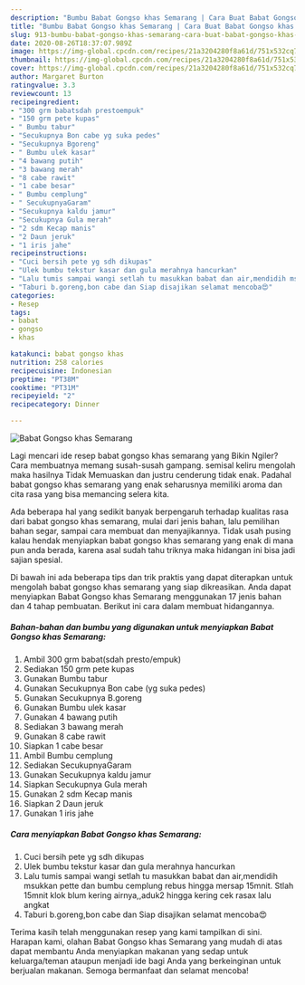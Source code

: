 ```yaml
---
description: "Bumbu Babat Gongso khas Semarang | Cara Buat Babat Gongso khas Semarang Yang Mudah Dan Praktis"
title: "Bumbu Babat Gongso khas Semarang | Cara Buat Babat Gongso khas Semarang Yang Mudah Dan Praktis"
slug: 913-bumbu-babat-gongso-khas-semarang-cara-buat-babat-gongso-khas-semarang-yang-mudah-dan-praktis
date: 2020-08-26T18:37:07.989Z
image: https://img-global.cpcdn.com/recipes/21a3204280f8a61d/751x532cq70/babat-gongso-khas-semarang-foto-resep-utama.jpg
thumbnail: https://img-global.cpcdn.com/recipes/21a3204280f8a61d/751x532cq70/babat-gongso-khas-semarang-foto-resep-utama.jpg
cover: https://img-global.cpcdn.com/recipes/21a3204280f8a61d/751x532cq70/babat-gongso-khas-semarang-foto-resep-utama.jpg
author: Margaret Burton
ratingvalue: 3.3
reviewcount: 13
recipeingredient:
- "300 grm babatsdah prestoempuk"
- "150 grm pete kupas"
- " Bumbu tabur"
- "Secukupnya Bon cabe yg suka pedes"
- "Secukupnya Bgoreng"
- " Bumbu ulek kasar"
- "4 bawang putih"
- "3 bawang merah"
- "8 cabe rawit"
- "1 cabe besar"
- " Bumbu cemplung"
- " SecukupnyaGaram"
- "Secukupnya kaldu jamur"
- "Secukupnya Gula merah"
- "2 sdm Kecap manis"
- "2 Daun jeruk"
- "1 iris jahe"
recipeinstructions:
- "Cuci bersih pete yg sdh dikupas"
- "Ulek bumbu tekstur kasar dan gula merahnya hancurkan"
- "Lalu tumis sampai wangi setlah tu masukkan babat dan air,mendidih msukkan pette dan bumbu cemplung rebus hingga mersap 15mnit. Stlah 15mnit klok blum kering airnya,,aduk2 hingga kering cek rasax lalu angkat"
- "Taburi b.goreng,bon cabe dan Siap disajikan selamat mencoba😍"
categories:
- Resep
tags:
- babat
- gongso
- khas

katakunci: babat gongso khas 
nutrition: 258 calories
recipecuisine: Indonesian
preptime: "PT38M"
cooktime: "PT31M"
recipeyield: "2"
recipecategory: Dinner

---
```



![Babat Gongso khas Semarang](https://img-global.cpcdn.com/recipes/21a3204280f8a61d/751x532cq70/babat-gongso-khas-semarang-foto-resep-utama.jpg)

Lagi mencari ide resep babat gongso khas semarang yang Bikin Ngiler? Cara membuatnya memang susah-susah gampang. semisal keliru mengolah maka hasilnya Tidak Memuaskan dan justru cenderung tidak enak. Padahal babat gongso khas semarang yang enak seharusnya memiliki aroma dan cita rasa yang bisa memancing selera kita.

Ada beberapa hal yang sedikit banyak berpengaruh terhadap kualitas rasa dari babat gongso khas semarang, mulai dari jenis bahan, lalu pemilihan bahan segar, sampai cara membuat dan menyajikannya. Tidak usah pusing kalau hendak menyiapkan babat gongso khas semarang yang enak di mana pun anda berada, karena asal sudah tahu triknya maka hidangan ini bisa jadi sajian spesial.




Di bawah ini ada beberapa tips dan trik praktis yang dapat diterapkan untuk mengolah babat gongso khas semarang yang siap dikreasikan. Anda dapat menyiapkan Babat Gongso khas Semarang menggunakan 17 jenis bahan dan 4 tahap pembuatan. Berikut ini cara dalam membuat hidangannya.

<!--inarticleads1-->

##### Bahan-bahan dan bumbu yang digunakan untuk menyiapkan Babat Gongso khas Semarang:

1. Ambil 300 grm babat(sdah presto/empuk)
1. Sediakan 150 grm pete kupas
1. Gunakan  Bumbu tabur
1. Gunakan Secukupnya Bon cabe (yg suka pedes)
1. Gunakan Secukupnya B.goreng
1. Gunakan  Bumbu ulek kasar
1. Gunakan 4 bawang putih
1. Sediakan 3 bawang merah
1. Gunakan 8 cabe rawit
1. Siapkan 1 cabe besar
1. Ambil  Bumbu cemplung
1. Sediakan  SecukupnyaGaram
1. Gunakan Secukupnya kaldu jamur
1. Siapkan Secukupnya Gula merah
1. Gunakan 2 sdm Kecap manis
1. Siapkan 2 Daun jeruk
1. Gunakan 1 iris jahe




<!--inarticleads2-->

##### Cara menyiapkan Babat Gongso khas Semarang:

1. Cuci bersih pete yg sdh dikupas
1. Ulek bumbu tekstur kasar dan gula merahnya hancurkan
1. Lalu tumis sampai wangi setlah tu masukkan babat dan air,mendidih msukkan pette dan bumbu cemplung rebus hingga mersap 15mnit. Stlah 15mnit klok blum kering airnya,,aduk2 hingga kering cek rasax lalu angkat
1. Taburi b.goreng,bon cabe dan Siap disajikan selamat mencoba😍




Terima kasih telah menggunakan resep yang kami tampilkan di sini. Harapan kami, olahan Babat Gongso khas Semarang yang mudah di atas dapat membantu Anda menyiapkan makanan yang sedap untuk keluarga/teman ataupun menjadi ide bagi Anda yang berkeinginan untuk berjualan makanan. Semoga bermanfaat dan selamat mencoba!
